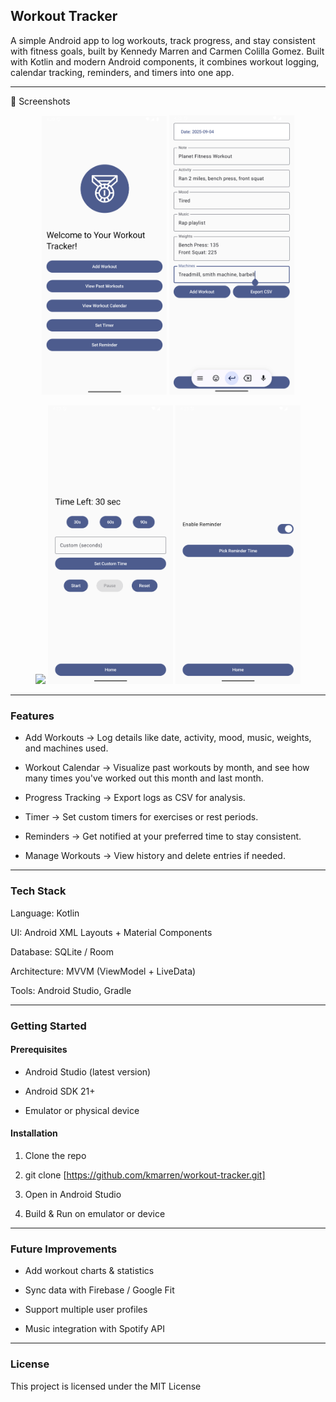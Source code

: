 ## Workout Tracker
A simple Android app to log workouts, track progress, and stay consistent with fitness goals, built by Kennedy Marren and Carmen Colilla Gomez. Built with Kotlin and modern Android components, it combines workout logging, calendar tracking, reminders, and timers into one app.

---

📸 Screenshots
<p align="center"> <img src="screenshots/home.png" width="200" /> <img src="screenshots/new-workout.png" width="200" /> </p> <p align="center"> <img src="screenshots/calendar.png" width="200" /> <img src="screenshots/timer.png" width="200" /> <img src="screenshots/reminder.png" width="200" /> </p>

---

### Features

- Add Workouts → Log details like date, activity, mood, music, weights, and machines used.

- Workout Calendar → Visualize past workouts by month, and see how many times you've worked out this month and last month.

- Progress Tracking → Export logs as CSV for analysis.

- Timer → Set custom timers for exercises or rest periods.

- Reminders → Get notified at your preferred time to stay consistent.

- Manage Workouts → View history and delete entries if needed.

---

### Tech Stack

Language: Kotlin

UI: Android XML Layouts + Material Components

Database: SQLite / Room

Architecture: MVVM (ViewModel + LiveData)

Tools: Android Studio, Gradle

---

### Getting Started
#### Prerequisites

- Android Studio (latest version)

- Android SDK 21+

- Emulator or physical device

#### Installation

1. Clone the repo

2. git clone [https://github.com/kmarren/workout-tracker.git]

3. Open in Android Studio

4. Build & Run on emulator or device

---

### Future Improvements

- Add workout charts & statistics

- Sync data with Firebase / Google Fit

- Support multiple user profiles

- Music integration with Spotify API

---

### License

This project is licensed under the MIT License
